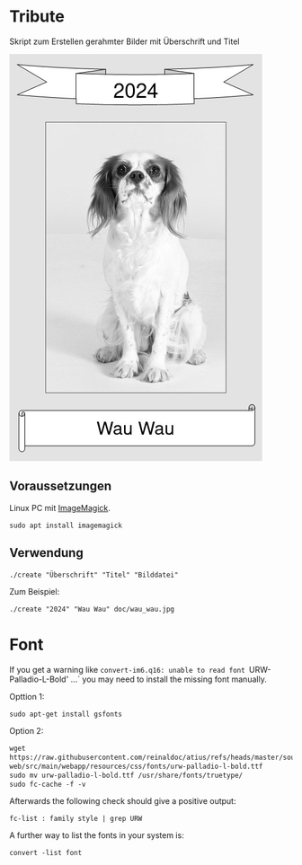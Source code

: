 # Tribute

Skript zum Erstellen gerahmter Bilder mit Überschrift und Titel

![Wau Wau](doc/2024.jpg)


## Voraussetzungen
Linux PC mit [ImageMagick](https://imagemagick.org/).
```
sudo apt install imagemagick
```

## Verwendung
```
./create "Überschrift" "Titel" "Bilddatei"
```

Zum Beispiel:
```
./create "2024" "Wau Wau" doc/wau_wau.jpg
```


# Font

If you get a warning like `convert-im6.q16: unable to read font `URW-Palladio-L-Bold' ...` 
you may need to install the missing font manually.

Opttion 1:

```
sudo apt-get install gsfonts
```

Option 2:

```
wget https://raw.githubusercontent.com/reinaldoc/atius/refs/heads/master/source/atius-web/src/main/webapp/resources/css/fonts/urw-palladio-l-bold.ttf
sudo mv urw-palladio-l-bold.ttf /usr/share/fonts/truetype/
sudo fc-cache -f -v
```


Afterwards the following check should give a positive output:

```
fc-list : family style | grep URW
```

A further way to list the fonts in your system is:

```
convert -list font
```
